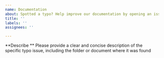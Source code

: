 ```yaml
---
name: Documentation
about: Spotted a typo? Help improve our documentation by opening an issue
title: ''
labels: ''
assignees: ''

---
```


**Describe **
Please provide a clear and concise description of the specific typo issue, including the folder or document where it was found
